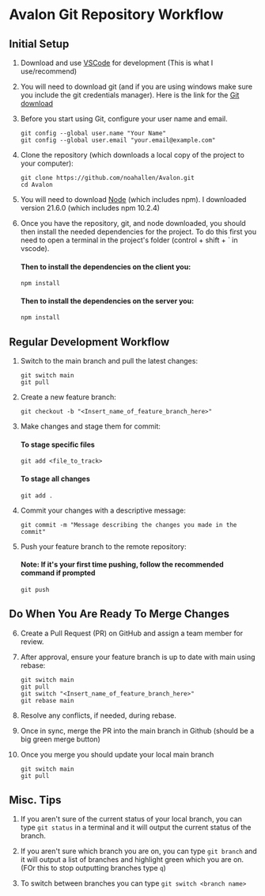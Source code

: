 # Avalon Git Repository Workflow

## Initial Setup

1. Download and use [VSCode](https://code.visualstudio.com/download) for development (This is what I use/recommend)

2. You will need to download git (and if you are using windows make sure you include the git credentials manager).
   Here is the link for the [Git download](https://git-scm.com/book/en/v2/Getting-Started-Installing-Git)

3. Before you start using Git, configure your user name and email.

    ```
    git config --global user.name "Your Name"
    git config --global user.email "your.email@example.com"
    ```

4. Clone the repository (which downloads a local copy of the project to your computer):

    ```
    git clone https://github.com/noahallen/Avalon.git
    cd Avalon
    ```

5. You will need to download [Node](https://nodejs.org/en/download/current) (which includes npm). I downloaded version 21.6.0 (which includes npm 10.2.4)

6. Once you have the repository, git, and node downloaded, you should then install the needed dependencies for the project. To do this first you need to open a terminal in the project's folder (control + shift + ` in vscode).

    #### Then to install the dependencies on the client you:

    ```
    npm install
    ```

    #### Then to install the dependencies on the server you:

    ```
    npm install
    ```

## Regular Development Workflow

1. Switch to the main branch and pull the latest changes:

    ```
    git switch main
    git pull
    ```

2. Create a new feature branch:

    ```
    git checkout -b "<Insert_name_of_feature_branch_here>"
    ```

3. Make changes and stage them for commit:

    #### To stage **specific** files

    ```
    git add <file_to_track>
    ```

    #### To stage **all** changes

    ```
    git add .
    ```

4. Commit your changes with a descriptive message:

    ```
    git commit -m "Message describing the changes you made in the commit"
    ```

5. Push your feature branch to the remote repository:
    #### **Note: If it's your first time pushing, follow the recommended command if prompted**
    ```
    git push
    ```

## Do When You Are Ready To Merge Changes

6. Create a Pull Request (PR) on GitHub and assign a team member for review.

7. After approval, ensure your feature branch is up to date with main using rebase:

    ```
    git switch main
    git pull
    git switch "<Insert_name_of_feature_branch_here>"
    git rebase main
    ```

8. Resolve any conflicts, if needed, during rebase.

9. Once in sync, merge the PR into the main branch in Github (should be a big green merge button)

10. Once you merge you should update your local main branch

    ```
    git switch main
    git pull
    ```

## Misc. Tips

1. If you aren't sure of the current status of your local branch, you can type `git status` in a terminal and it will output the current status of the branch.

2. If you aren't sure which branch you are on, you can type `git branch` and it will output a list of branches and highlight green which you are on. (FOr this to stop outputting branches type `q`)

3. To switch between branches you can type `git switch <branch name>`
